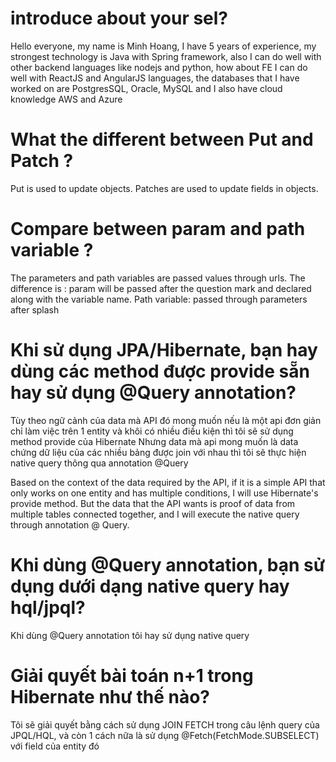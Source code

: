 # introduce about your sel?
Hello everyone, my name is Minh Hoang, I have 5 years of experience, my strongest technology is Java with Spring framework, also I can do well with other backend languages ​​like nodejs and python, how about FE I can do well with ReactJS and AngularJS languages, the databases that I have worked on are PostgresSQL, Oracle, MySQL and I also have cloud knowledge AWS and Azure



# What the different between Put and Patch ?
Put is used to update objects.
Patches are used to update fields in objects.

# Compare between param and path variable ?
The parameters and path variables are passed values through urls.
    The difference is : param will be passed after the question mark and declared along with the variable name.
                Path variable: passed through parameters after splash


# Khi sử dụng JPA/Hibernate, bạn hay dùng các method được provide sẵn hay sử dụng @Query annotation?
Tùy theo ngữ cảnh của data mà API đó mong muốn nếu là một api đơn giản chỉ làm việc trên 1 entity và khôi có nhiều điều kiện thì tôi sẽ sử dụng method provide của Hibernate
Nhưng data mà api mong muốn là data chứng dữ liệu của các nhiều bảng được join với nhau thì tôi sẽ thực hiện native query thông qua annotation @Query


Based on the context of the data required by the API, if it is a simple API that only works on one entity and has multiple conditions, I will use Hibernate's provide method.
But the data that the API wants is proof of data from multiple tables connected together, and I will execute the native query through annotation @ Query.

# Khi dùng @Query annotation, bạn sử dụng dưới dạng native query hay hql/jpql?
Khi dùng @Query annotation tôi hay sử dụng native query


# Giải quyết bài toán n+1 trong Hibernate như thế nào?
Tôi sẽ giải quyết bằng cách sử dụng  JOIN FETCH trong câu lệnh query của JPQL/HQL, và còn 1 cách nữa là sử dụng  @Fetch(FetchMode.SUBSELECT) với field của entity đó
